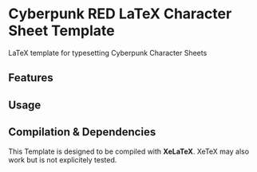 # Cyberpunk RED LaTeX Character Sheet Template
LaTeX template for typesetting Cyberpunk Character Sheets

## Features

## Usage

## Compilation & Dependencies
This Template is designed to be compiled with **XeLaTeX**. XeTeX may also work but is not explicitely tested.
